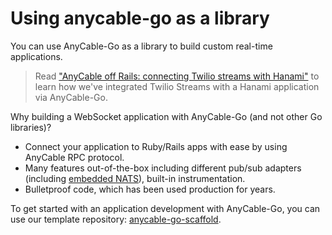# Using anycable-go as a library

You can use AnyCable-Go as a library to build custom real-time applications.

> Read ["AnyCable off Rails: connecting Twilio streams with Hanami"](https://evilmartians.com/chronicles/anycable-goes-off-rails-connecting-twilio-streams-with-hanami) to learn how we've integrated Twilio Streams with a Hanami application via AnyCable-Go.

Why building a WebSocket application with AnyCable-Go (and not other Go libraries)?

- Connect your application to Ruby/Rails apps with ease by using AnyCable RPC protocol.
- Many features out-of-the-box including different pub/sub adapters (including [embedded NATS](./embedded_nats.md)), built-in instrumentation.
- Bulletproof code, which has been used production for years.

To get started with an application development with AnyCable-Go, you can use our template repository: [anycable-go-scaffold](https://github.com/anycable/anycable-go-scaffold).
